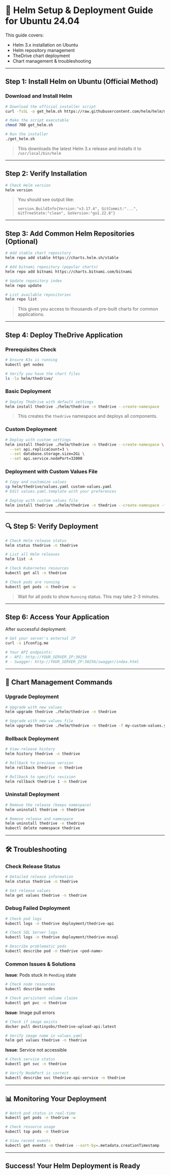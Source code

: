 # 🚀 Helm Setup & Deployment Guide for Ubuntu 24.04

This guide covers:
- Helm 3.x installation on Ubuntu
- Helm repository management
- TheDrive chart deployment
- Chart management & troubleshooting

---

## Step 1: Install Helm on Ubuntu (Official Method)

### Download and Install Helm

```bash
# Download the official installer script
curl -fsSL -o get_helm.sh https://raw.githubusercontent.com/helm/helm/main/scripts/get-helm-3

# Make the script executable
chmod 700 get_helm.sh

# Run the installer
./get_helm.sh
```

> This downloads the latest Helm 3.x release and installs it to `/usr/local/bin/helm`

---

## Step 2: Verify Installation

```bash
# Check Helm version
helm version
```

> You should see output like:
> ```
> version.BuildInfo{Version:"v3.17.4", GitCommit:"...", GitTreeState:"clean", GoVersion:"go1.22.8"}
> ```

---

## Step 3: Add Common Helm Repositories (Optional)

```bash
# Add stable chart repository
helm repo add stable https://charts.helm.sh/stable

# Add bitnami repository (popular charts)
helm repo add bitnami https://charts.bitnami.com/bitnami

# Update repository index
helm repo update

# List available repositories
helm repo list
```

> This gives you access to thousands of pre-built charts for common applications.

---

## Step 4: Deploy TheDrive Application

### Prerequisites Check
```bash
# Ensure K3s is running
kubectl get nodes

# Verify you have the chart files
ls -la helm/thedrive/
```

### Basic Deployment
```bash
# Deploy TheDrive with default settings
helm install thedrive ./helm/thedrive -n thedrive --create-namespace
```

> This creates the `thedrive` namespace and deploys all components.

### Custom Deployment
```bash
# Deploy with custom settings
helm install thedrive ./helm/thedrive -n thedrive --create-namespace \
  --set api.replicaCount=3 \
  --set database.storage.size=2Gi \
  --set api.service.nodePort=32000
```

### Deployment with Custom Values File
```bash
# Copy and customize values
cp helm/thedrive/values.yaml custom-values.yaml
# Edit values.yaml.template with your preferences

# Deploy with custom values file
helm install thedrive ./helm/thedrive -n thedrive --create-namespace -f custom-values.yaml
```

---

## 🔍 Step 5: Verify Deployment

```bash
# Check Helm release status
helm status thedrive -n thedrive

# List all Helm releases
helm list -A

# Check Kubernetes resources
kubectl get all -n thedrive

# Check pods are running
kubectl get pods -n thedrive -w
```

> Wait for all pods to show `Running` status. This may take 2-3 minutes.

---

## Step 6: Access Your Application

After successful deployment:

```bash
# Get your server's external IP
curl -s ifconfig.me

# Your API endpoints:
# - API: http://YOUR_SERVER_IP:30256
# - Swagger: http://YOUR_SERVER_IP:30256/swagger/index.html
```

---

## 🔧 Chart Management Commands

### Upgrade Deployment
```bash
# Upgrade with new values
helm upgrade thedrive ./helm/thedrive -n thedrive

# Upgrade with new values file
helm upgrade thedrive ./helm/thedrive -n thedrive -f my-custom-values.yaml
```

### Rollback Deployment
```bash
# View release history
helm history thedrive -n thedrive

# Rollback to previous version
helm rollback thedrive -n thedrive

# Rollback to specific revision
helm rollback thedrive 1 -n thedrive
```

### Uninstall Deployment
```bash
# Remove the release (keeps namespace)
helm uninstall thedrive -n thedrive

# Remove release and namespace
helm uninstall thedrive -n thedrive
kubectl delete namespace thedrive
```

---

## 🛠️ Troubleshooting

### Check Release Status
```bash
# Detailed release information
helm status thedrive -n thedrive

# Get release values
helm get values thedrive -n thedrive
```

### Debug Failed Deployment
```bash
# Check pod logs
kubectl logs -n thedrive deployment/thedrive-api

# Check SQL Server logs
kubectl logs -n thedrive deployment/thedrive-mssql

# Describe problematic pods
kubectl describe pod -n thedrive <pod-name>
```

### Common Issues & Solutions

**Issue**: Pods stuck in `Pending` state
```bash
# Check node resources
kubectl describe nodes

# Check persistent volume claims
kubectl get pvc -n thedrive
```

**Issue**: Image pull errors
```bash
# Check if image exists
docker pull destinyobs/thedrive-upload-api:latest

# Verify image name in values.yaml
helm get values thedrive -n thedrive
```

**Issue**: Service not accessible
```bash
# Check service status
kubectl get svc -n thedrive

# Verify NodePort is correct
kubectl describe svc thedrive-api-service -n thedrive
```

---

## 📊 Monitoring Your Deployment

```bash
# Watch pod status in real-time
kubectl get pods -n thedrive -w

# Check resource usage
kubectl top pods -n thedrive

# View recent events
kubectl get events -n thedrive --sort-by=.metadata.creationTimestamp
```

---

##  Success! Your Helm Deployment is Ready
